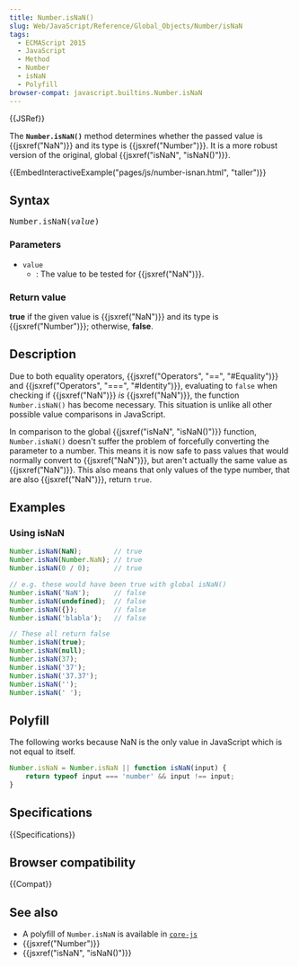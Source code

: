 ```yaml
---
title: Number.isNaN()
slug: Web/JavaScript/Reference/Global_Objects/Number/isNaN
tags:
  - ECMAScript 2015
  - JavaScript
  - Method
  - Number
  - isNaN
  - Polyfill
browser-compat: javascript.builtins.Number.isNaN
---
```

{{JSRef}}

The **`Number.isNaN()`** method determines whether the passed value is
{{jsxref("NaN")}} and its type is {{jsxref("Number")}}. It is a
more robust version of the original, global
{{jsxref("isNaN", "isNaN()")}}.

{{EmbedInteractiveExample("pages/js/number-isnan.html", "taller")}}

## Syntax

<pre class="brush: js">Number.isNaN(<var>value</var>)</pre>

### Parameters

- `value`
  - : The value to be tested for {{jsxref("NaN")}}.

### Return value

**true** if the given value is {{jsxref("NaN")}} and its type is
{{jsxref("Number")}}; otherwise, **false**.

## Description

Due to both equality operators,
{{jsxref("Operators", "==",
  "#Equality")}} and
{{jsxref("Operators", "===", "#Identity")}}, evaluating to `false`
when checking if {{jsxref("NaN")}} _is_ {{jsxref("NaN")}}, the
function `Number.isNaN()` has become necessary. This situation is unlike all
other possible value comparisons in JavaScript.

In comparison to the global {{jsxref("isNaN", "isNaN()")}} function,
`Number.isNaN()` doesn't suffer the problem of forcefully converting the
parameter to a number. This means it is now safe to pass values that would
normally convert to {{jsxref("NaN")}}, but aren't actually the same value
as {{jsxref("NaN")}}. This also means that only values of the type
number, that are also {{jsxref("NaN")}}, return `true`.

## Examples

### Using isNaN

```js
Number.isNaN(NaN);        // true
Number.isNaN(Number.NaN); // true
Number.isNaN(0 / 0);      // true

// e.g. these would have been true with global isNaN()
Number.isNaN('NaN');      // false
Number.isNaN(undefined);  // false
Number.isNaN({});         // false
Number.isNaN('blabla');   // false

// These all return false
Number.isNaN(true);
Number.isNaN(null);
Number.isNaN(37);
Number.isNaN('37');
Number.isNaN('37.37');
Number.isNaN('');
Number.isNaN(' ');
```

## Polyfill

The following works because NaN is the only value in JavaScript which is not
equal to itself.

```js
Number.isNaN = Number.isNaN || function isNaN(input) {
    return typeof input === 'number' && input !== input;
}
```

## Specifications

{{Specifications}}

## Browser compatibility

{{Compat}}

## See also

- A polyfill of `Number.isNaN` is available in
  [`core-js`](https://github.com/zloirock/core-js#ecmascript-number)
- {{jsxref("Number")}}
- {{jsxref("isNaN", "isNaN()")}}
